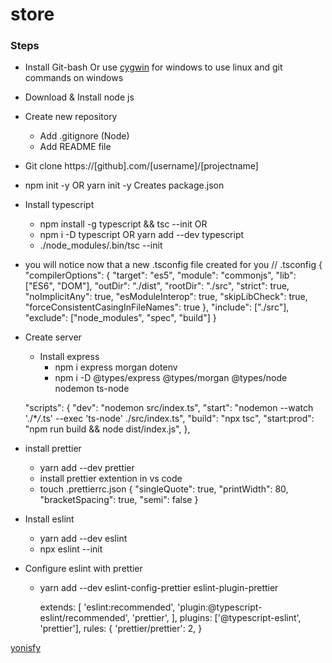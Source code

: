 # store


### Steps

- Install Git-bash Or use [cygwin](#https://www.cygwin.com/) for windows to use linux and git commands on windows
- Download & Install node js
- Create new repository
  - Add .gitignore (Node)
  - Add README file
- Git clone https://[github].com/[username]/[projectname]
- npm init -y OR yarn init -y Creates package.json
- Install typescript
  - npm install -g typescript && tsc --init
    OR
  - npm i -D typescript OR yarn add --dev typescript
  - ./node_modules/.bin/tsc --init
- you will notice now that a new .tsconfig file created for you
  // .tsconfig
  {
  "compilerOptions": {
  "target": "es5",
  "module": "commonjs",
  "lib": ["ES6", "DOM"],
  "outDir": "./dist",
  "rootDir": "./src",
  "strict": true,
  "noImplicitAny": true,
  "esModuleInterop": true,
  "skipLibCheck": true,
  "forceConsistentCasingInFileNames": true
  },
  "include": ["./src"],
  "exclude": ["node_modules", "spec", "build"]
  }

- Create server

  - Install express
    - npm i express morgan dotenv
    - npm i -D @types/express @types/morgan @types/node nodemon ts-node

  "scripts": {
  "dev": "nodemon src/index.ts",
  "start": "nodemon --watch './\*_/_.ts' --exec 'ts-node' ./src/index.ts",
  "build": "npx tsc",
  "start:prod": "npm run build && node dist/index.js",
  },

- install prettier

  - yarn add --dev prettier
  - install prettier extention in vs code
  - touch .prettierrc.json
    {
    "singleQuote": true,
    "printWidth": 80,
    "bracketSpacing": true,
    "semi": false
    }

- Install eslint

  - yarn add --dev eslint
  - npx eslint --init

- Configure eslint with prettier

  - yarn add --dev eslint-config-prettier eslint-plugin-prettier

    extends: [
    'eslint:recommended',
    'plugin:@typescript-eslint/recommended',
    'prettier',
    ],
    plugins: ['@typescript-eslint', 'prettier'],
    rules: {
    'prettier/prettier': 2,
    }




[yonisfy](#https://www.yonisfy.com/udacity/projects/image-processing-api)